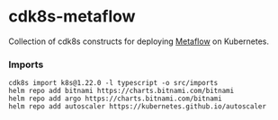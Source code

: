 # cdk8s-metaflow

Collection of cdk8s constructs for deploying [Metaflow](https://metaflow.org) on Kubernetes.

### Imports

```shell
cdk8s import k8s@1.22.0 -l typescript -o src/imports
helm repo add bitnami https://charts.bitnami.com/bitnami
helm repo add argo https://charts.bitnami.com/bitnami
helm repo add autoscaler https://kubernetes.github.io/autoscaler
```
